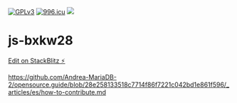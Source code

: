 [![GPLv3](https://img.shields.io/badge/License-GPLv3-brightgreen.svg)](https://https://gnu.org/licenses/gpl-3.0)
[![996.icu](https://img.shields.io/badge/link-996.icu-red.svg)](https://996.icu)
[![](https://data.jsdelivr.com/v111111/package/npm/vue/badge)](https://www.jsdelivr.com/package/npm/vue)                 
     
# js-bxkw28




[Edit on StackBlitz ⚡️](https://stackblitz.com/edit/js-bxkw28)


https://github.com/Andrea-MariaDB-2/opensource.guide/blob/28e258133518c7714f86f7221c042bd1e861f596/_articles/es/how-to-contribute.md


